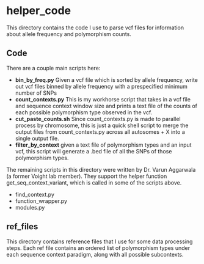 # helper_code

This directory contains the code I use to parse vcf files for information about allele frequency and polymorphism counts.

## Code

There are a couple main scripts here:

 - **bin_by_freq.py** Given a vcf file which is sorted by allele frequency, write out vcf files binned by allele frequency with a prespecified minimum number of SNPs
 - **count_contexts.py** This is my workhorse script that takes in a vcf file and sequence context window size and prints a text file of the counts of each possible polymorphism type observed in the vcf.  
 - **cut_paste_counts.sh** Since count_contexts.py is made to parallel process by chromosome, this is just a quick shell script to merge the output files from count_contexts.py across all autosomes + X into a single output file.
 - **filter_by_context** given a text file of polymorphism types and an input vcf, this script will generate a .bed file of all the SNPs of those polymorphism types.

 The remaining scripts in this directory were written by Dr. Varun Aggarwala (a former Voight lab member).  They support the helper function get_seq_context_variant, which is called in some of the scripts above.

 - find_context.py
 - function_wrapper.py
 - modules.py

## ref_files

This directory contains reference files that I use for some data processing steps.  Each ref file contains an ordered list of polymorphism types under each sequence context paradigm, along with all possible subcontexts.
